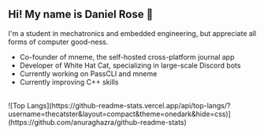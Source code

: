 Hi! My name is Daniel Rose :wave:
-----
I'm a student in mechatronics and embedded engineering, but appreciate all forms of computer good-ness.

- Co-founder of mneme, the self-hosted cross-platform journal app
- Developer of White Hat Cat, specializing in large-scale Discord bots
- Currently working on PassCLI and mneme
- Currently improving C++ skills
<br>
![Top Langs](https://github-readme-stats.vercel.app/api/top-langs/?username=thecatster&layout=compact&theme=onedark&hide=css)](https://github.com/anuraghazra/github-readme-stats)
